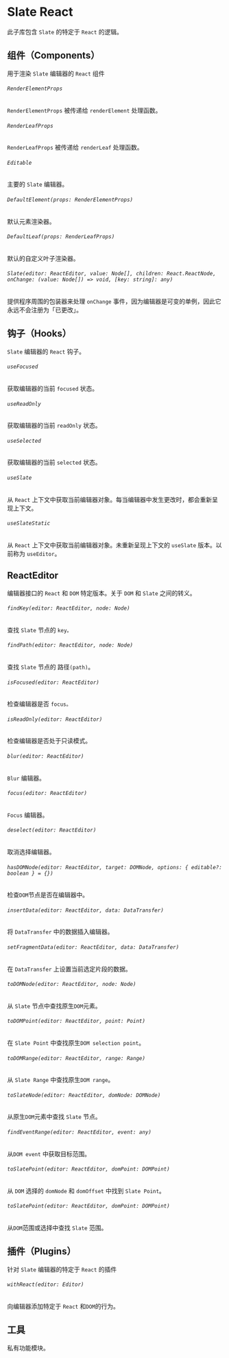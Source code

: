# Slate React

此子库包含 `Slate` 的特定于 `React` 的逻辑。

## 组件（Components）

用于渲染 `Slate` 编辑器的 `React` 组件

###### `RenderElementProps`

`RenderElementProps` 被传递给 `renderElement` 处理函数。

###### `RenderLeafProps`

`RenderLeafProps` 被传递给 `renderLeaf` 处理函数。

###### `Editable`

主要的 `Slate` 编辑器。

###### `DefaultElement(props: RenderElementProps)`

默认元素渲染器。

###### `DefaultLeaf(props: RenderLeafProps)`

默认的自定义叶子渲染器。

###### `Slate(editor: ReactEditor, value: Node[], children: React.ReactNode, onChange: (value: Node[]) => void, [key: string]: any)`

提供程序周围的包装器来处理 `onChange` 事件，因为编辑器是可变的单例，因此它永远不会注册为「已更改」。

## 钩子（Hooks）

`Slate` 编辑器的 `React` 钩子。

###### `useFocused`

获取编辑器的当前 `focused` 状态。

###### `useReadOnly`

获取编辑器的当前 `readOnly` 状态。

###### `useSelected`

获取编辑器的当前 `selected` 状态。

###### `useSlate`

从 `React` 上下文中获取当前编辑器对象。每当编辑器中发生更改时，都会重新呈现上下文。

###### `useSlateStatic`

从 `React` 上下文中获取当前编辑器对象。未重新呈现上下文的 `useSlate` 版本。以前称为 `useEditor`。

## ReactEditor

编辑器接口的 `React` 和 `DOM` 特定版本。关于 `DOM` 和 `Slate` 之间的转义。

###### `findKey(editor: ReactEditor, node: Node)`

查找 `Slate` 节点的 `key。`

###### `findPath(editor: ReactEditor, node: Node)`

查找 `Slate` 节点的 路径`(path)`。

###### `isFocused(editor: ReactEditor)`

检查编辑器是否 `focus。`

###### `isReadOnly(editor: ReactEditor)`

检查编辑器是否处于只读模式。

###### `blur(editor: ReactEditor)`

`Blur` 编辑器。

###### `focus(editor: ReactEditor)`

`Focus` 编辑器。

###### `deselect(editor: ReactEditor)`

取消选择编辑器。

###### `hasDOMNode(editor: ReactEditor, target: DOMNode, options: { editable?: boolean } = {})`

检查`DOM`节点是否在编辑器中。

###### `insertData(editor: ReactEditor, data: DataTransfer)`

将 `DataTransfer` 中的数据插入编辑器。

###### `setFragmentData(editor: ReactEditor, data: DataTransfer)`

在 `DataTransfer` 上设置当前选定片段的数据。

###### `toDOMNode(editor: ReactEditor, node: Node)`

从 `Slate` 节点中查找原生`DOM`元素。

###### `toDOMPoint(editor: ReactEditor, point: Point)`

在 `Slate Point` 中查找原生`DOM selection point`。

###### `toDOMRange(editor: ReactEditor, range: Range)`

从 `Slate Range` 中查找原生`DOM range`。

###### `toSlateNode(editor: ReactEditor, domNode: DOMNode)`

从原生`DOM`元素中查找 `Slate` 节点。

###### `findEventRange(editor: ReactEditor, event: any)`

从`DOM event` 中获取目标范围。

###### `toSlatePoint(editor: ReactEditor, domPoint: DOMPoint)`

从 `DOM` 选择的 `domNode` 和 `domOffset` 中找到 `Slate Point`。

###### `toSlatePoint(editor: ReactEditor, domPoint: DOMPoint)`

从`DOM`范围或选择中查找 `Slate` 范围。

## 插件（Plugins）

针对 `Slate` 编辑器的特定于 `React` 的插件

###### `withReact(editor: Editor)`

向编辑器添加特定于 `React` 和`DOM`的行为。

## 工具

私有功能模块。
